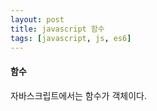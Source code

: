 ```yaml
---
layout: post
title: javascript 함수
tags: [javascript, js, es6]
---
```


#### 함수

자바스크립트에서는 함수가 객체이다.
